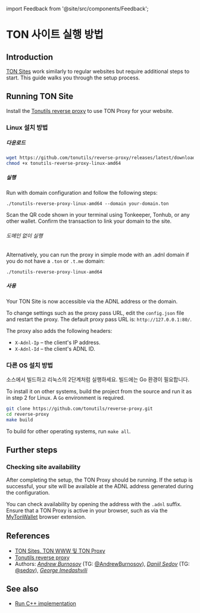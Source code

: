 import Feedback from '@site/src/components/Feedback';

# TON 사이트 실행 방법

## Introduction

[TON Sites](https://blog.ton.org/ton-sites) work similarly to regular websites but require additional steps to start. This guide walks you through the setup process.

## Running TON Site

Install the [Tonutils reverse proxy](https://github.com/tonutils/reverse-proxy) to use TON Proxy for your website.

### Linux 설치 방법

##### 다운로드

```bash
wget https://github.com/tonutils/reverse-proxy/releases/latest/download/tonutils-reverse-proxy-linux-amd64
chmod +x tonutils-reverse-proxy-linux-amd64
```

##### 실행

Run with domain configuration and follow the following steps:

```
./tonutils-reverse-proxy-linux-amd64 --domain your-domain.ton 
```

Scan the QR code shown in your terminal using Tonkeeper, Tonhub, or any other wallet. Confirm the transaction to link your domain to the site.

###### 도메인 없이 실행

Alternatively, you can run the proxy in simple mode with an .adnl domain if you do not have a `.ton` or `.t.me` domain:

```
./tonutils-reverse-proxy-linux-amd64
```

##### 사용

Your TON Site is now accessible via the ADNL address or the domain.

To change settings such as the proxy pass URL, edit the `config.json` file and restart the proxy. The default proxy pass URL is: `http://127.0.0.1:80/`.

The proxy also adds the following headers:

- `X-Adnl-Ip` – the client's IP address.
- `X-Adnl-Id` – the client's ADNL ID.

### 다른 OS 설치 방법

소스에서 빌드하고 리눅스의 2단계처럼 실행하세요. 빌드에는 Go 환경이 필요합니다.

To install it on other systems, build the project from the source and run it as in step 2 for Linux. A `Go` environment is required.

```bash
git clone https://github.com/tonutils/reverse-proxy.git
cd reverse-proxy
make build
```

To build for other operating systems, run `make all`.

## Further steps

### Checking site availability

After completing the setup, the TON Proxy should be running. If the setup is successful, your site will be available at the ADNL address generated during the configuration.

You can check availability by opening the address with the `.adnl` suffix. Ensure that a TON Proxy is active in your browser, such as via the [MyTonWallet](https://mytonwallet.io/) browser extension.

## References

- [TON Sites, TON WWW 및 TON Proxy](https://blog.ton.org/ton-sites)
- [Tonutils reverse proxy](https://github.com/tonutils/reverse-proxy)
- Authors: [*Andrew Burnosov*](https://github.com/AndreyBurnosov) (TG: [@AndrewBurnosov](https://t.me/AndreyBurnosov)), [*Daniil Sedov*](https://gusarich.com) (TG: [@sedov](https://t.me/sedov)), [*George Imedashvili*](https://github.com/drforse)

## See also

- [Run C++ implementation](/v3/guidelines/web3/ton-proxy-sites/running-your-own-ton-proxy)

<Feedback />

